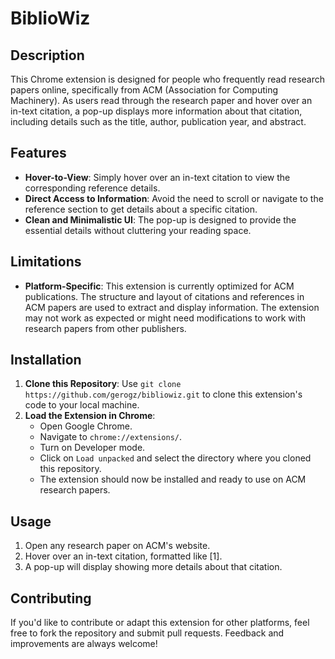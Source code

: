 # BiblioWiz

## Description
This Chrome extension is designed for people who frequently read research papers online, specifically from ACM (Association for Computing Machinery). As users read through the research paper and hover over an in-text citation, a pop-up displays more information about that citation, including details such as the title, author, publication year, and abstract.

## Features
- **Hover-to-View**: Simply hover over an in-text citation to view the corresponding reference details.
- **Direct Access to Information**: Avoid the need to scroll or navigate to the reference section to get details about a specific citation.
- **Clean and Minimalistic UI**: The pop-up is designed to provide the essential details without cluttering your reading space.

## Limitations
- **Platform-Specific**: This extension is currently optimized for ACM publications. The structure and layout of citations and references in ACM papers are used to extract and display information. The extension may not work as expected or might need modifications to work with research papers from other publishers.

## Installation
1. **Clone this Repository**: Use `git clone https://github.com/gerogz/bibliowiz.git` to clone this extension's code to your local machine.
2. **Load the Extension in Chrome**:
   - Open Google Chrome.
   - Navigate to `chrome://extensions/`.
   - Turn on Developer mode.
   - Click on `Load unpacked` and select the directory where you cloned this repository.
   - The extension should now be installed and ready to use on ACM research papers.

## Usage
1. Open any research paper on ACM's website.
2. Hover over an in-text citation, formatted like [1].
3. A pop-up will display showing more details about that citation.

## Contributing
If you'd like to contribute or adapt this extension for other platforms, feel free to fork the repository and submit pull requests. Feedback and improvements are always welcome!

